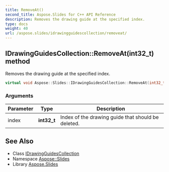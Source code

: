 ```yaml
---
title: RemoveAt()
second_title: Aspose.Slides for C++ API Reference
description: Removes the drawing guide at the specified index.
type: docs
weight: 40
url: /aspose.slides/idrawingguidescollection/removeat/
---
```

## IDrawingGuidesCollection::RemoveAt(int32_t) method


Removes the drawing guide at the specified index.

```cpp
virtual void Aspose::Slides::IDrawingGuidesCollection::RemoveAt(int32_t index)=0
```


### Arguments

| Parameter | Type | Description |
| --- | --- | --- |
| index | **int32_t** | Index of the drawing guide that should be deleted. |

## See Also

* Class [IDrawingGuidesCollection](../)
* Namespace [Aspose::Slides](../../)
* Library [Aspose.Slides](../../../)